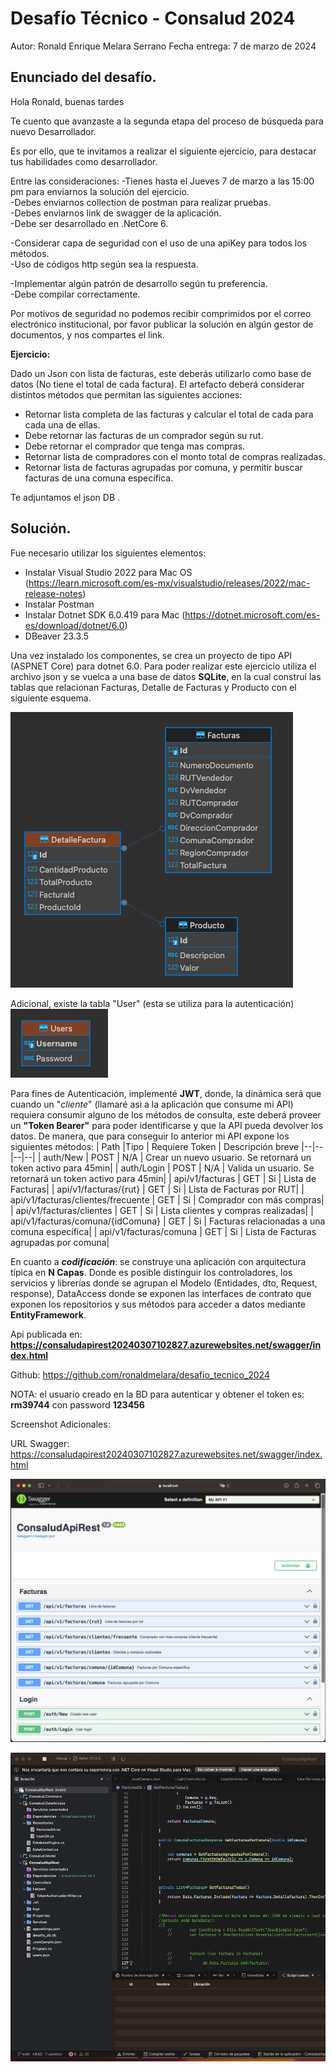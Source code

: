 # Desafío Técnico - Consalud 2024

Autor: Ronald Enrique Melara Serrano
Fecha entrega: 7 de marzo de 2024

## Enunciado del desafío.
Hola Ronald, buenas tardes

Te cuento que avanzaste a la segunda etapa del proceso de búsqueda para nuevo Desarrollador.

Es por ello, que te invitamos a realizar el siguiente ejercicio, para destacar tus habilidades como desarrollador.

Entre las consideraciones:
-Tienes hasta el Jueves 7 de marzo a las 15:00 pm para enviarnos la solución del ejercicio.  
-Debes enviarnos collection de postman para realizar pruebas.  
-Debes enviarnos link de swagger de la aplicación.  
-Debe ser desarrollado en .NetCore 6.

-Considerar capa de seguridad con el uso de una apiKey para todos los métodos.  
-Uso de códigos http según sea la respuesta.

-Implementar algún patrón de desarrollo según tu preferencia.  
-Debe compilar correctamente.

Por motivos de seguridad no podemos recibir comprimidos por el correo electrónico institucional, por favor publicar la solución en algún gestor de documentos, y nos compartes el link.  
  
**Ejercicio:**

Dado un Json con lista de facturas, este deberás utilizarlo como base de datos (No tiene el total de cada factura). El artefacto deberá considerar distintos métodos que permitan las siguientes acciones:

 - Retornar lista completa de las facturas y calcular el total de cada para cada una de ellas.  
 - Debe retornar las facturas de un comprador según su rut.  
 - Debe retornar el comprador que tenga mas compras.  
 - Retornar lista de compradores con el monto total de compras realizadas.  
 - Retornar lista de facturas agrupadas por comuna, y permitir buscar facturas de una comuna específica.  
  
Te adjuntamos el json DB .

## Solución.
Fue necesario utilizar los siguientes elementos:

 - Instalar Visual Studio 2022 para Mac OS (https://learn.microsoft.com/es-mx/visualstudio/releases/2022/mac-release-notes)
 - Instalar Postman
 - Instalar Dotnet SDK 6.0.419 para Mac (https://dotnet.microsoft.com/es-es/download/dotnet/6.0)
 - DBeaver 23.3.5

Una vez instalado los componentes, se crea un proyecto de tipo API (ASPNET Core) para dotnet 6.0. 
Para poder realizar este ejercicio utiliza el archivo json y se vuelca a una base de datos **SQLite**, en la cual construí las tablas que relacionan Facturas, Detalle de Facturas y Producto con el siguiente esquema.

![enter image description here](https://github.com/ronaldmelara/desafio_tecnico_2024/blob/main/esquema_db_1.png)

Adicional, existe la tabla "User" (esta se utiliza para la autenticación)
![enter image description here](https://github.com/ronaldmelara/desafio_tecnico_2024/blob/main/esquema_bd_2.png)

Para fines de Autenticación, implementé **JWT**, donde, la dinámica será que cuando un "*cliente*" (llamaré asi a la aplicación que consume mi API) requiera consumir alguno de los métodos de consulta, este deberá proveer un **"Token Bearer"** para poder identificarse y que la API pueda devolver los datos.
De manera, que para conseguir lo anterior mi API expone los siguientes métodos:
| Path |Tipo  | Requiere Token | Descripción breve
|--|--|--|--|
| auth/New | POST  | N/A | Crear un nuevo usuario. Se retornará un token activo para 45min|
| auth/Login | POST  | N/A | Valida un usuario. Se retornará un token activo para 45min|
| api/v1/facturas | GET  | Si | Lista de Facturas|
| api/v1/facturas/{rut} | GET  | Si | Lista de Facturas por RUT|
| api/v1/facturas/clientes/frecuente | GET  | Si | Comprador con más compras|
| api/v1/facturas/clientes | GET  | Si | Lista clientes y compras realizadas|
| api/v1/facturas/comuna/{idComuna} | GET  | Si | Facturas relacionadas a una comuna específica|
| api/v1/facturas/comuna | GET  | Si | Lista de Facturas agrupadas por comuna|


En cuanto a ***codificación***: se construye una aplicación con arquitectura típica en **N Capas**.   Donde es posible distinguir los controladores, los servicios y librerías donde se agrupan el Modelo (Entidades, dto, Request, response),  DataAccess donde se exponen las interfaces de contrato que exponen los repositorios y sus métodos para acceder a datos mediante **EntityFramework**.


Api publicada en: **https://consaludapirest20240307102827.azurewebsites.net/swagger/index.html**

Github: https://github.com/ronaldmelara/desafio_tecnico_2024

NOTA: el usuario creado en la BD para autenticar y obtener el token es:  **rm39744** con password **123456**

Screenshot Adicionales:

URL Swagger: https://consaludapirest20240307102827.azurewebsites.net/swagger/index.html


![enter image description here](https://github.com/ronaldmelara/desafio_tecnico_2024/blob/main/Swagger.png)

![enter image description here](https://github.com/ronaldmelara/desafio_tecnico_2024/blob/main/proyecto_vs2022.png)
